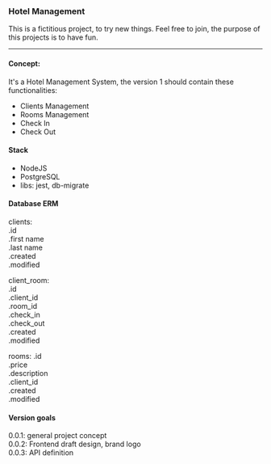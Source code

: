 ### Hotel Management

This is a fictitious project, to try new things. Feel free to join, the purpose of this projects is to have fun.

---

#### Concept:

It's a Hotel Management System, the version 1 should contain these functionalities:

- Clients Management
- Rooms Management
- Check In
- Check Out

#### Stack

- NodeJS
- PostgreSQL
- libs: jest, db-migrate

#### Database ERM

clients:  
.id  
.first name  
.last name  
.created  
.modified  

client_room:  
.id  
.client_id  
.room_id  
.check_in  
.check_out  
.created  
.modified  

rooms:
.id  
.price  
.description  
.client_id  
.created  
.modified  

#### Version goals

0.0.1: general project concept  
0.0.2: Frontend draft design, brand logo  
0.0.3: API definition  
